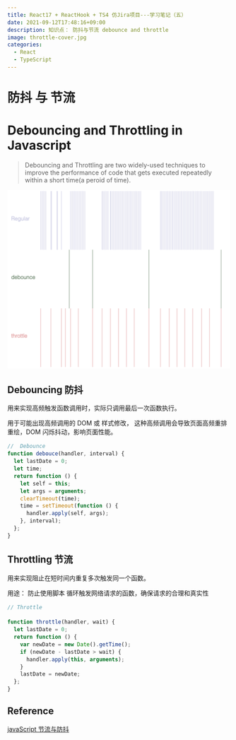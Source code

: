 ```yaml
---
title: React17 + ReactHook + TS4 仿Jira项目---学习笔记（五）
date: 2021-09-12T17:48:16+09:00
description: 知识点： 防抖与节流 debounce and throttle
image: throttle-cover.jpg
categories:
  - React
  - TypeScript
---
```


# 防抖 与 节流

# Debouncing and Throttling in Javascript

> Debouncing and Throttling are two widely-used techniques to improve the performance of code that gets executed repeatedly within a short time(a peroid of time).

![devbounce-throttle](debounce-throttle.png)

## Debouncing 防抖

用来实现高频触发函数调用时，实际只调用最后一次函数执行。

用于可能出现高频调用的 DOM 或 样式修改， 这种高频调用会导致页面高频重排重绘，DOM 闪烁抖动，影响页面性能。

```js
//  Debounce
function debouce(handler, interval) {
  let lastDate = 0;
  let time;
  return function () {
    let self = this;
    let args = arguments;
    clearTimeout(time);
    time = setTimeout(function () {
      handler.apply(self, args);
    }, interval);
  };
}
```

## Throttling 节流

用来实现阻止在短时间内重复多次触发同一个函数。

用途： 防止使用脚本 循环触发网络请求的函数，确保请求的合理和真实性

```js
// Throttle

function throttle(handler, wait) {
  let lastDate = 0;
  return function () {
    var newDate = new Date().getTime();
    if (newDate - lastDate > wait) {
      handler.apply(this, arguments);
    }
    lastDate = newDate;
  };
}
```

## Reference

[javaScript 节流与防抖](https://www.huaweicloud.com/articles/289941d93ba2f7dc048d790d1697f80d.html)
